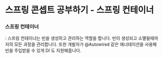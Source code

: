 # 스프링 콘셉트 공부하기 - 스프링 컨테이너

### 스프링 컨테이너
: 스프링 컨테이너는 빈을 생성하고 관리하는 역할을 합니다. 빈이 생성되고 소멸될때까지의 모든 과정을 관리합니다. 또한 개발자가 @Autowired 같은 애너테이션을 사용해 빈을 주입받을 수 있게 DI 도 지원해줍니다.